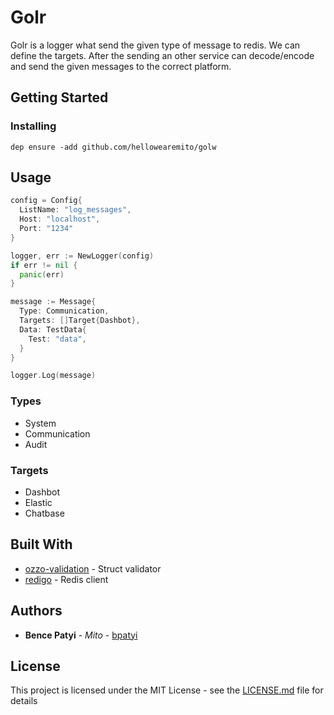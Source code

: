 # Golr

Golr is a logger what send the given type of message to redis. We can define the targets. After the sending an other service can decode/encode and send the given messages to the correct platform.

## Getting Started

### Installing

```
dep ensure -add github.com/hellowearemito/golw
```

## Usage

```go
config = Config{
  ListName: "log_messages",
  Host: "localhost",
  Port: "1234"
}

logger, err := NewLogger(config)
if err != nil {
  panic(err)
}

message := Message{
  Type: Communication,
  Targets: []Target{Dashbot},
  Data: TestData{
    Test: "data",
  }
}

logger.Log(message)
```

### Types

* System
* Communication
* Audit

### Targets

* Dashbot
* Elastic
* Chatbase

## Built With

* [ozzo-validation](https://github.com/go-ozzo/ozzo-validation) - Struct validator
* [redigo](https://github.com/gomodule/redigo) - Redis client


## Authors

* **Bence Patyi** - *Mito* - [bpatyi](https://github.com/bpatyi)

## License

This project is licensed under the MIT License - see the [LICENSE.md](LICENSE.md) file for details
